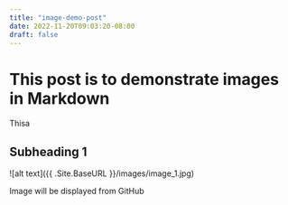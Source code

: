 ```yaml
---
title: "image-demo-post"
date: 2022-11-20T09:03:20-08:00
draft: false
---
```

# This post is to demonstrate images in Markdown

Thisa


## Subheading 1

![alt text]({{ .Site.BaseURL }}/images/image_1.jpg)

Image will be displayed from GitHub
